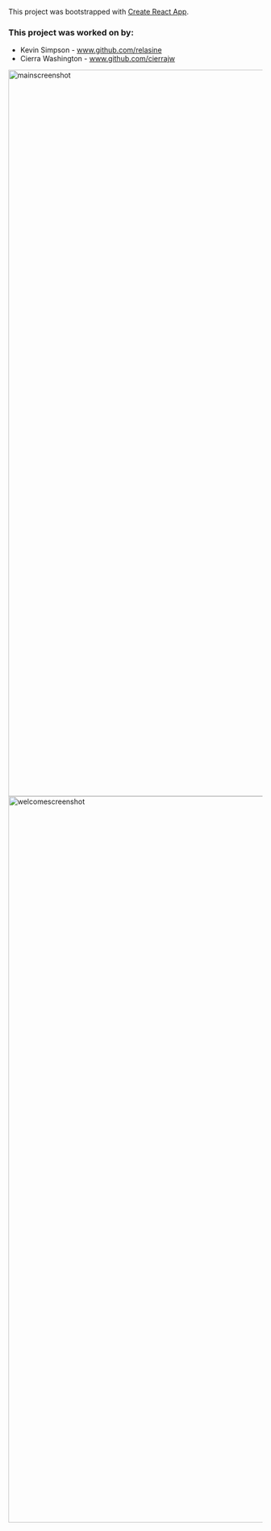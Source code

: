 This project was bootstrapped with [Create React App](https://github.com/facebookincubator/create-react-app).

### This project was worked on by:
* Kevin Simpson - www.github.com/relasine
* Cierra Washington - www.github.com/cierrajw

<img width="1440" alt="mainscreenshot" src="https://user-images.githubusercontent.com/29719272/45493769-bbae3380-b72c-11e8-8675-559e0c64cc0f.png">

<img width="1440" alt="welcomescreenshot" src="https://user-images.githubusercontent.com/29719272/45493770-bbae3380-b72c-11e8-8a50-a3bc60a5376e.png">

